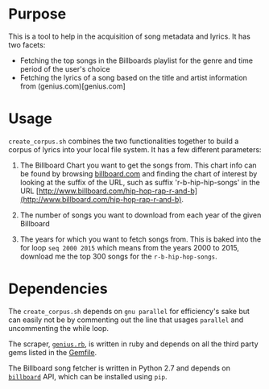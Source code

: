 # Purpose

This is a tool to help in the acquisition of song metadata and lyrics. It has two facets: 
* Fetching the top songs in the Billboards playlist for the genre and time period of the user's choice
* Fetching the lyrics of a song based on the title and artist information from (genius.com)[genius.com]

# Usage

`create_corpus.sh` combines the two functionalities together to build a corpus of lyrics into your local file system. It has a few different parameters:
1. The Billboard Chart you want to get the songs from. This chart info can be found by browsing [billboard.com](billboard.com) and finding the chart of interest by looking at the suffix of the URL, such as suffix 'r-b-hip-hip-songs' in the URL [http://www.billboard.com/hip-hop-rap-r-and-b](http://www.billboard.com/hip-hop-rap-r-and-b).

2. The number of songs you want to download from each year of the given Billboard

3. The years for which you want to fetch songs from. This is baked into the for loop `seq 2000 2015` which means from the years 2000 to 2015, download me the top 300 songs for the `r-b-hip-hop-songs`.


# Dependencies

The `create_corpus.sh` depends on `gnu parallel` for efficiency's sake but can easily not be by commenting out the line that usages `parallel` and uncommenting the while loop. 

The scraper, [`genius.rb`](genius.rb), is written in ruby and depends on all the third party gems listed in the [Gemfile](Gemfile).

The Billboard song fetcher is written in Python 2.7 and depends on [`billboard`](https://github.com/guoguo12) API, which can be installed using `pip`. 
